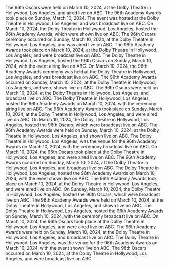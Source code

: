 The 96th Oscars were held on March 10, 2024, at the Dolby Theatre in Hollywood, Los Angeles, and aired live on ABC.
The 96th Academy Awards took place on Sunday, March 10, 2024. The event was hosted at the Dolby Theatre in Hollywood, Los Angeles, and was broadcast live on ABC.
On March 10, 2024, the Dolby Theatre in Hollywood, Los Angeles, hosted the 96th Academy Awards, which were shown live on ABC.
The 96th Oscars ceremony occurred on Sunday, March 10, 2024, at the Dolby Theatre in Hollywood, Los Angeles, and was aired live on ABC.
The 96th Academy Awards took place on March 10, 2024, at the Dolby Theatre in Hollywood, Los Angeles, and were broadcast live on ABC.
The Dolby Theatre in Hollywood, Los Angeles, hosted the 96th Oscars on Sunday, March 10, 2024, with the event airing live on ABC.
On March 10, 2024, the 96th Academy Awards ceremony was held at the Dolby Theatre in Hollywood, Los Angeles, and was broadcast live on ABC.
The 96th Academy Awards occurred on Sunday, March 10, 2024, at the Dolby Theatre in Hollywood, Los Angeles, and were shown live on ABC.
The 96th Oscars were held on March 10, 2024, at the Dolby Theatre in Hollywood, Los Angeles, and broadcast live on ABC.
The Dolby Theatre in Hollywood, Los Angeles, hosted the 96th Academy Awards on March 10, 2024, with the ceremony airing live on ABC.
The 96th Academy Awards took place on Sunday, March 10, 2024, at the Dolby Theatre in Hollywood, Los Angeles, and were aired live on ABC.
On March 10, 2024, the Dolby Theatre in Hollywood, Los Angeles, hosted the 96th Oscars, which were broadcast live on ABC.
The 96th Academy Awards were held on Sunday, March 10, 2024, at the Dolby Theatre in Hollywood, Los Angeles, and shown live on ABC.
The Dolby Theatre in Hollywood, Los Angeles, was the venue for the 96th Academy Awards on March 10, 2024, with the ceremony broadcast live on ABC.
On March 10, 2024, the 96th Oscars took place at the Dolby Theatre in Hollywood, Los Angeles, and were aired live on ABC.
The 96th Academy Awards occurred on Sunday, March 10, 2024, at the Dolby Theatre in Hollywood, Los Angeles, and broadcast live on ABC.
The Dolby Theatre in Hollywood, Los Angeles, hosted the 96th Academy Awards on March 10, 2024, with the event shown live on ABC.
The 96th Academy Awards took place on March 10, 2024, at the Dolby Theatre in Hollywood, Los Angeles, and were aired live on ABC.
On Sunday, March 10, 2024, the Dolby Theatre in Hollywood, Los Angeles, hosted the 96th Oscars, which were broadcast live on ABC.
The 96th Academy Awards were held on March 10, 2024, at the Dolby Theatre in Hollywood, Los Angeles, and shown live on ABC.
The Dolby Theatre in Hollywood, Los Angeles, hosted the 96th Academy Awards on Sunday, March 10, 2024, with the ceremony broadcast live on ABC.
On March 10, 2024, the 96th Oscars took place at the Dolby Theatre in Hollywood, Los Angeles, and were aired live on ABC.
The 96th Academy Awards were held on Sunday, March 10, 2024, at the Dolby Theatre in Hollywood, Los Angeles, and broadcast live on ABC.
The Dolby Theatre in Hollywood, Los Angeles, was the venue for the 96th Academy Awards on March 10, 2024, with the event shown live on ABC.
The 96th Oscars occurred on March 10, 2024, at the Dolby Theatre in Hollywood, Los Angeles, and were broadcast live on ABC.
